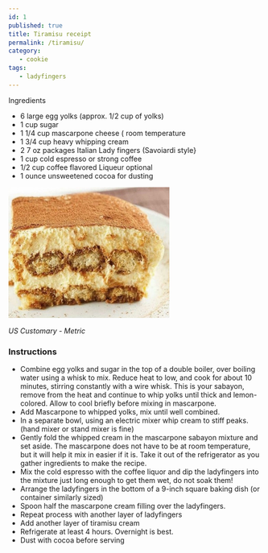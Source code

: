 ```yaml
---
id: 1
published: true
title: Tiramisu receipt
permalink: /tiramisu/
category:
   - cookie
tags:
   - ladyfingers
---
```

Ingredients

* 6 large egg yolks (approx. 1/2 cup of yolks)
* 1 cup sugar
* 1 1/4 cup mascarpone cheese ( room temperature
* 1 3/4 cup heavy whipping cream
* 2 7 oz packages Italian Lady fingers (Savoiardi style}
* 1 cup cold espresso or strong coffee
* 1/2 cup coffee flavored Liqueur optional
* 1 ounce unsweetened cocoa for dusting

<img src="/wp-content/uploads/2020/01/tiramisu.jpg" width="320" height="260">    

_US Customary - Metric_

### Instructions

* Combine egg yolks and sugar in the top of a double boiler, over boiling water using a whisk to mix. Reduce heat to low, and cook for about 10 minutes, stirring constantly with a wire whisk. This is your sabayon, remove from the heat and continue to whip yolks until thick and lemon-colored.  Allow to cool briefly before mixing in mascarpone.
* Add Mascarpone to whipped yolks, mix until well combined.
* In a separate bowl, using an electric mixer whip cream to stiff peaks.   (hand mixer or stand mixer is fine)
* Gently fold the whipped cream in the mascarpone sabayon mixture and set aside. The mascarpone does not have to be at room temperature, but it will help it mix in easier if it is.  Take it out of the refrigerator as you gather ingredients to make the recipe.
* Mix the cold espresso with the coffee liquor and dip the ladyfingers into the mixture just long enough to get them wet, do not soak them!
* Arrange the ladyfingers in the bottom of a 9-inch square baking dish (or container similarly sized)
* Spoon half the mascarpone cream filling over the ladyfingers.
* Repeat process with another layer of ladyfingers 
* Add another layer of tiramisu cream
* Refrigerate at least 4 hours. Overnight is best.
* Dust with cocoa before serving